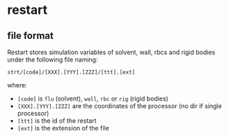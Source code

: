 # restart

##  file format

Restart stores simulation variables of solvent, wall, rbcs and rigid bodies under the following file naming:

```
strt/[code]/[XXX].[YYY].[ZZZ]/[ttt].[ext]
```
where:
- `[code]` is `flu` (solvent), `wall`, `rbc` or `rig` (rigid bodies)
- `[XXX].[YYY].[ZZZ]` are the coordinates of the processor (no dir if single processor)
- `[ttt]` is the id of the restart
- `[ext]` is the extension of the file

